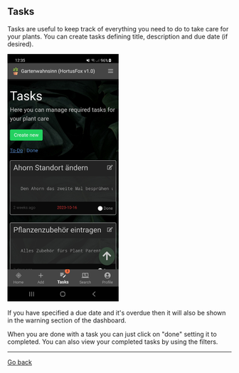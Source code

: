 ## Tasks

Tasks are useful to keep track of everything you need to do to take care for your plants.
You can create tasks defining title, description and due date (if desired). 

<img src="gfx/Screenshot_20231023_123512_HortusFox.jpg" alt="screenshot" width="250"/>

If you have specified a due date and it's overdue then it will also be shown in the 
warning section of the dashboard. 

When you are done with a task you can just click on "done" setting it to completed.
You can also view your completed tasks by using the filters.

<p><hr/></p>

[Go back](index.md)
